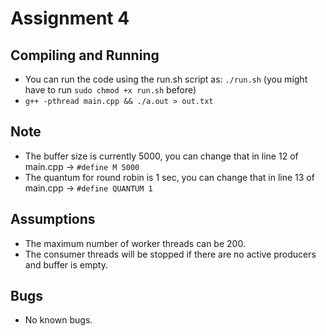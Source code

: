 # Assignment 4

## Compiling and Running
- You can run the code using the run.sh script as: ```./run.sh``` (you might have to run ```sudo chmod +x run.sh``` before)
- ```g++ -pthread main.cpp && ./a.out > out.txt```

## Note
- The buffer size is currently 5000, you can change that in line 12 of main.cpp -> ```#define M 5000```
- The quantum for round robin is 1 sec, you can change that in line 13 of main.cpp -> ```#define QUANTUM 1```

## Assumptions
- The maximum number of worker threads can be 200.
- The consumer threads will be stopped if there are no active producers and buffer is empty.

## Bugs
- No known bugs.

